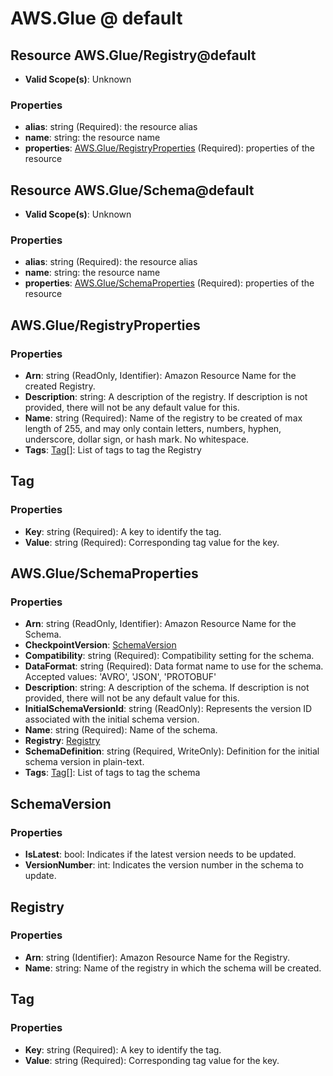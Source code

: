 # AWS.Glue @ default

## Resource AWS.Glue/Registry@default
* **Valid Scope(s)**: Unknown
### Properties
* **alias**: string (Required): the resource alias
* **name**: string: the resource name
* **properties**: [AWS.Glue/RegistryProperties](#awsglueregistryproperties) (Required): properties of the resource

## Resource AWS.Glue/Schema@default
* **Valid Scope(s)**: Unknown
### Properties
* **alias**: string (Required): the resource alias
* **name**: string: the resource name
* **properties**: [AWS.Glue/SchemaProperties](#awsglueschemaproperties) (Required): properties of the resource

## AWS.Glue/RegistryProperties
### Properties
* **Arn**: string (ReadOnly, Identifier): Amazon Resource Name for the created Registry.
* **Description**: string: A description of the registry. If description is not provided, there will not be any default value for this.
* **Name**: string (Required): Name of the registry to be created of max length of 255, and may only contain letters, numbers, hyphen, underscore, dollar sign, or hash mark.  No whitespace.
* **Tags**: [Tag](#tag)[]: List of tags to tag the Registry

## Tag
### Properties
* **Key**: string (Required): A key to identify the tag.
* **Value**: string (Required): Corresponding tag value for the key.

## AWS.Glue/SchemaProperties
### Properties
* **Arn**: string (ReadOnly, Identifier): Amazon Resource Name for the Schema.
* **CheckpointVersion**: [SchemaVersion](#schemaversion)
* **Compatibility**: string (Required): Compatibility setting for the schema.
* **DataFormat**: string (Required): Data format name to use for the schema. Accepted values: 'AVRO', 'JSON', 'PROTOBUF'
* **Description**: string: A description of the schema. If description is not provided, there will not be any default value for this.
* **InitialSchemaVersionId**: string (ReadOnly): Represents the version ID associated with the initial schema version.
* **Name**: string (Required): Name of the schema.
* **Registry**: [Registry](#registry)
* **SchemaDefinition**: string (Required, WriteOnly): Definition for the initial schema version in plain-text.
* **Tags**: [Tag](#tag)[]: List of tags to tag the schema

## SchemaVersion
### Properties
* **IsLatest**: bool: Indicates if the latest version needs to be updated.
* **VersionNumber**: int: Indicates the version number in the schema to update.

## Registry
### Properties
* **Arn**: string (Identifier): Amazon Resource Name for the Registry.
* **Name**: string: Name of the registry in which the schema will be created.

## Tag
### Properties
* **Key**: string (Required): A key to identify the tag.
* **Value**: string (Required): Corresponding tag value for the key.

